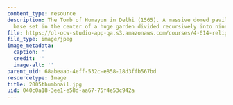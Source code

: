 ```yaml
---
content_type: resource
description: The Tomb of Humayun in Delhi (1565). A massive domed pavilion on a square
  base set in the center of a huge garden divided recursively into nine chahar baghs.
file: https://ol-ocw-studio-app-qa.s3.amazonaws.com/courses/4-614-religious-architecture-and-islamic-cultures-fall-2002/040c0a183ee1e58daa6775f4e53c942a_2005thumbnail.jpg
file_type: image/jpeg
image_metadata:
  caption: ''
  credit: ''
  image-alt: ''
parent_uid: 68abeaab-4eff-532c-e858-18d3ffb567bd
resourcetype: Image
title: 2005thumbnail.jpg
uid: 040c0a18-3ee1-e58d-aa67-75f4e53c942a
---
```

